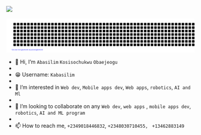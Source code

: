 <p align="left"> <img src="https://komarev.com/ghpvc/?username=kabasilim&label=visitors%20&color=202124&style=plastic"/> </p>

![gitartwork](gitartwork.svg)

- 👋 Hi, I’m ``Abasilim`` ``Kosisochukwu`` ``Obaejeogu``
- 
- 😁 Username: ``Kabasilim``
- 
- 👀 I’m interested in ``Web dev``, ``Mobile apps dev``, ``Web apps``, ``robotics``, ``AI and Ml``
- 
- 💞️ I’m looking to collaborate on any ``Web dev``, ``web apps`` , ``mobile apps dev``, ``robotics``, ``AI and ML program``
-  
- 📫 How to reach me, ``+2349018446832``, ``+2348030710455, `` ``+13462883149``

<!---
kabasilim/kabasilim is a ✨ special ✨ repository because its `README.md` (this file) appears on your GitHub profile.
You can click the Preview link to take a look at your changes.
--->
[website]: https://kocador/
[twitter]: https://twitter.com/Abasilim_Odogwu
[linkedin]: https://www.linkedin.com/in/kosisochukwu-abasilim/
<!--[blog]: https://blog.kocardor.tk/-->
[Discord]: https://discordapp.com/users/kabasilim
